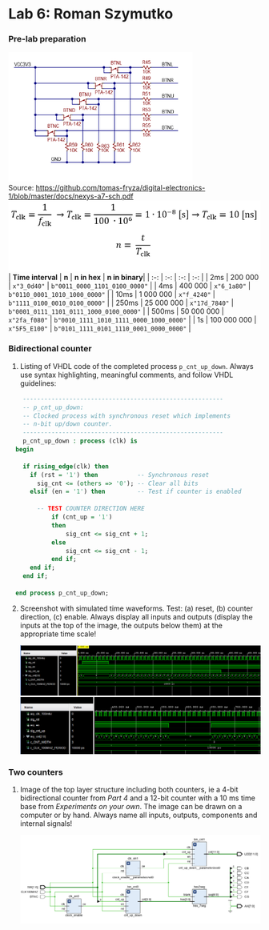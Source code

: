 # Lab 6: Roman Szymutko
### Pre-lab preparation
 ![Buttons schematic](img/btns.png)
 </br>
 Source: https://github.com/tomas-fryza/digital-electronics-1/blob/master/docs/nexys-a7-sch.pdf
 ![Equations](img/eq.png)
 </br>
 | **Time interval** | **n** | **n in hex** | **n in binary**|
 | :-: | :-: | :-: | :-: |
 | 2ms | 200 000 | `x"3_0d40"` | `b"0011_0000_1101_0100_0000"` |
 | 4ms | 400 000 | `x"6_1a80"` | `b"0110_0001_1010_1000_0000"` |
 | 10ms | 1 000 000 | `x"f_4240"` | `b"1111_0100_0010_0100_0000"` |
 | 250ms | 25 000 000 | `x"17d_7840"` | `b"0001_0111_1101_0111_1000_0100_0000"` |
 | 500ms | 50 000 000 | `x"2fa_f080"` | `b"0010_1111_1010_1111_0000_1000_0000"` |
 | 1s | 100 000 000 | `x"5F5_E100"` | `b"0101_1111_0101_1110_0001_0000_0000"` |
 </br>

### Bidirectional counter

1. Listing of VHDL code of the completed process `p_cnt_up_down`. Always use syntax highlighting, meaningful comments, and follow VHDL guidelines:

```vhdl
    --------------------------------------------------------
    -- p_cnt_up_down:
    -- Clocked process with synchronous reset which implements
    -- n-bit up/down counter.
    --------------------------------------------------------
    p_cnt_up_down : process (clk) is
  begin

    if rising_edge(clk) then
      if (rst = '1') then           -- Synchronous reset
        sig_cnt <= (others => '0'); -- Clear all bits
      elsif (en = '1') then         -- Test if counter is enabled

        -- TEST COUNTER DIRECTION HERE
            if (cnt_up = '1')
            then
                sig_cnt <= sig_cnt + 1;
            else 
                sig_cnt <= sig_cnt - 1;
            end if;
      end if;
    end if;

  end process p_cnt_up_down;
```

2. Screenshot with simulated time waveforms. Test: (a) reset, (b) counter direction, (c) enable. Always display all inputs and outputs (display the inputs at the top of the image, the outputs below them) at the appropriate time scale!

   ![your figure](img/sim.png)
   ![your figure](img/sim2.png)

### Two counters

1. Image of the top layer structure including both counters, ie a 4-bit bidirectional counter from *Part 4* and a 12-bit counter with a 10 ms time base from *Experiments on your own*. The image can be drawn on a computer or by hand. Always name all inputs, outputs, components and internal signals!

   ![schematic](img/schematic_top3.png)
